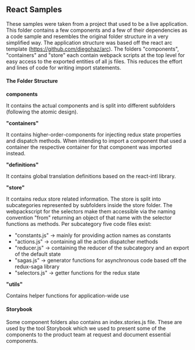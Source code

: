 ## React Samples

These samples were taken from a project that used to be a live application.
This folder contains a few components and a few of their dependencies as a code sample and resembles the original folder structure in a very simplified way.
The application structure was based off the react arc template (https://github.com/diegohaz/arc).
The folders "components", "containers" and "store" each contain webpack scripts at the top level for easy access to the exported entities of all js files. This reduces the effort and lines of code for writing import statements.

#### The Folder Structure

**components**

It contains the actual components and is split into different subfolders (following the atomic design).

**"containers"**

It contains higher-order-components for injecting redux state properties and dispatch methods.
When intending to import a component that used a container the respective container for that component was imported instead.

**"definitions"**

It contains global translation definitions based on the react-intl library.

**"store"**

It contains redux store related information.
The store is split into subcategories represented by subfolders inside the store folder.
The webpackscript for the selectors make them accessible via the naming convention "from<subcategory>" returning an object of that name with the selector functions as methods.
Per subcategory five code files exist:

  * "constants.js" -> mainly for providing action names as constants
  * "actions.js" -> containing all the action dispatcher methods
  * "reducer.js" -> containing the reducer of the subcategory and an export of the default state
  * "sagas.js" -> generator functions for asynchronous code based off the redux-saga library
  * "selectors.js" -> getter functions for the redux state

**"utils"**

Contains helper functions for application-wide use

#### Storybook

Some component folders also contains an index.stories.js file. These are used by the tool Storybook which we used to present some of the components to the product team at request and document essential components.
